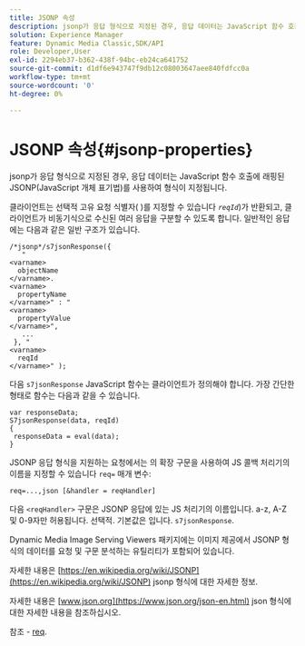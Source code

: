 ```yaml
---
title: JSONP 속성
description: jsonp가 응답 형식으로 지정된 경우, 응답 데이터는 JavaScript 함수 호출에 래핑된 JSONP(JavaScript 개체 표기법)를 사용하여 형식이 지정됩니다.
solution: Experience Manager
feature: Dynamic Media Classic,SDK/API
role: Developer,User
exl-id: 2294eb37-b362-438f-94bc-eb24ca641752
source-git-commit: d1df6e943747f9db12c08003647aee840fdfcc0a
workflow-type: tm+mt
source-wordcount: '0'
ht-degree: 0%

---
```


# JSONP 속성{#jsonp-properties}

jsonp가 응답 형식으로 지정된 경우, 응답 데이터는 JavaScript 함수 호출에 래핑된 JSONP(JavaScript 개체 표기법)를 사용하여 형식이 지정됩니다.

클라이언트는 선택적 고유 요청 식별자( )를 지정할 수 있습니다 *`reqId`*)가 반환되고, 클라이언트가 비동기식으로 수신된 여러 응답을 구분할 수 있도록 합니다. 일반적인 응답에는 다음과 같은 일반 구조가 있습니다.

```
/*jsonp*/s7jsonResponse({ 
   " 
<varname>
  objectName 
</varname>. 
<varname>
  propertyName 
</varname>" : " 
<varname>
  propertyValue 
</varname>", 
   ... 
 }, " 
<varname>
  reqId 
</varname>" );
```

다음 `s7jsonResponse` JavaScript 함수는 클라이언트가 정의해야 합니다. 가장 간단한 형태로 함수는 다음과 같을 수 있습니다.

```
var responseData; 
S7jsonResponse(data, reqId) 
{ 
 responseData = eval(data); 
}
```

JSONP 응답 형식을 지원하는 요청에서는 의 확장 구문을 사용하여 JS 콜백 처리기의 이름을 지정할 수 있습니다 `req=` 매개 변수:

`req=...,json [&handler = reqHandler]`

다음 `<reqHandler>` 구문은 JSONP 응답에 있는 JS 처리기의 이름입니다. a-z, A-Z 및 0-9자만 허용됩니다. 선택적. 기본값은 입니다. `s7jsonResponse`.

Dynamic Media Image Serving Viewers 패키지에는 이미지 제공에서 JSONP 형식의 데이터를 요청 및 구문 분석하는 유틸리티가 포함되어 있습니다.

자세한 내용은 [https://en.wikipedia.org/wiki/JSONP](https://en.wikipedia.org/wiki/JSONP) jsonp 형식에 대한 자세한 정보.

자세한 내용은 [www.json.org](https://www.json.org/json-en.html) json 형식에 대한 자세한 내용을 참조하십시오.

참조 - [req](../../../../../../is-api/http-ref/image-serving-api-ref/c-http-protocol-reference/c-command-reference/r-req/r-req.md#reference-907cdb4a97034db7ad94695f25552e76).
